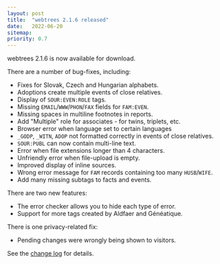 ```yaml
---
layout: post
title:  "webtrees 2.1.6 released"
date:   2022-06-20
sitemap:
priority: 0.7
---
```


webtrees 2.1.6 is now available for download.

There are a number of bug-fixes, including:

* Fixes for Slovak, Czech and Hungarian alphabets.
* Adoptions create multiple events of close relatives.
* Display of `SOUR:EVEN:ROLE` tags.
* Missing `EMAIL`/`WWW`/`PHON`/`FAX` fields for `FAM:EVEN`.
* Missing spaces in multiline footnotes in reports.
* Add "Multiple" role for associates - for twins, triplets, etc.
* Browser error when language set to certain languages
* `_GODP`, `_WITN`, `ADOP` not formatted correctly in events of close relatives.
* `SOUR:PUBL` can now contain multi-line text.
* Error when file extensions longer than 4 characters.
* Unfriendly error when file-upload is empty.
* Improved display of inline sources.
* Wrong error message for `FAM` records containing too many `HUSB`/`WIFE`.
* Add many missing subtags to facts and events.

There are two new features:

* The error checker allows you to hide each type of error.
* Support for more tags created by Aldfaer and Généatique.

There is one privacy-related fix:

* Pending changes were wrongly being shown to visitors.

See the [change log](https://github.com/fisharebest/webtrees/compare/2.1.5...2.1.6) for details.
